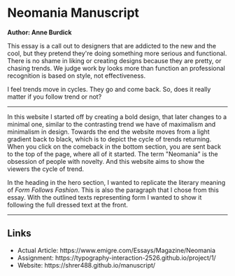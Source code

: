 <h1>Neomania Manuscript</h1>
<p><strong>Author: Anne Burdick</strong></p>

<p>This essay is a call out to designers that are addicted to the new and the cool, but they pretend they're doing something more serious and functional. There is no shame in liking or creating designs because they are pretty, or chasing trends. We judge work by looks more than function an professional recognition is based on style, not effectiveness.</p>

<p>I feel trends move in cycles. They go and come back. So, does it really matter if you follow trend or not?</p>

<hr>
<p>In this website I started off by creating a bold design, that later changes to a minimal one, similar to the contrasting trend we have of maximalism and minimalism in design. Towards the end the website moves from a light gradient back to black, which is to depict the cycle of trends returning. When you click on the comeback in the bottom section, you are sent back to the top of the page, where all of it started. The term "Neomania" is the obsession of people with novelty. And this website aims to show the viewers the cycle of trend. </p>

<p>In the heading in the hero section, I wanted to replicate the literary meaning of <em>Form Follows Fashion</em>. This is also the paragraph that I chose from this essay. With the outlined texts representing form I wanted to show it following the full dressed text at the front.</p>

<hr>
<h2>Links</h2>
<ul>
  <li>
    Actual Article: https://www.emigre.com/Essays/Magazine/Neomania
  </li>
    <li>
    Assignment: https://typography-interaction-2526.github.io/project/1/
  </li>
  <li>
    Website: https://shrer488.github.io/manuscript/ 
  </li>
</ul>
 <br>

